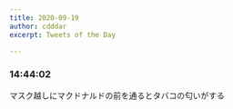 ```yaml
---
title: 2020-09-19
author: cdddar
excerpt: Tweets of the Day

---
```


### 14:44:02

マスク越しにマクドナルドの前を通るとタバコの匂いがする
